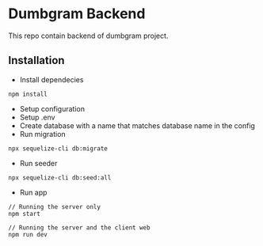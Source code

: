 # Dumbgram Backend
This repo contain backend of dumbgram project.

## Installation
- Install dependecies
```
npm install
```
- Setup configuration
- Setup .env
- Create database with a name that matches database name in the config
- Run migration
```
npx sequelize-cli db:migrate
```
- Run seeder
```
npx sequelize-cli db:seed:all
```
- Run app
```
// Running the server only
npm start

// Running the server and the client web
npm run dev
```


